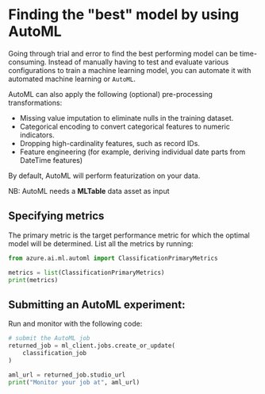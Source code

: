 # Finding the "best" model by using AutoML

Going through trial and error to find the best performing model can be time-consuming. Instead of manually having to
test and evaluate various configurations to train a machine learning model, you can automate it with automated machine
learning or `AutoML`.

AutoML can also apply the following (optional) pre-processing transformations:

- Missing value imputation to eliminate nulls in the training dataset.
- Categorical encoding to convert categorical features to numeric indicators.
- Dropping high-cardinality features, such as record IDs.
- Feature engineering (for example, deriving individual date parts from DateTime features)

By default, AutoML will perform featurization on your data.

NB: AutoML needs a **MLTable** data asset as input


## Specifying metrics
The primary metric is the target performance metric for which the optimal model will be determined. 
List all the metrics by running:

```python
from azure.ai.ml.automl import ClassificationPrimaryMetrics

metrics = list(ClassificationPrimaryMetrics)
print(metrics)
```

## Submitting an AutoML experiment:

Run and monitor with the following code:
```python
# submit the AutoML job
returned_job = ml_client.jobs.create_or_update(
    classification_job
)

aml_url = returned_job.studio_url
print("Monitor your job at", aml_url)
```